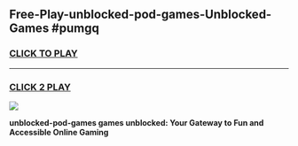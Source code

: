 
## Free-Play-unblocked-pod-games-Unblocked-Games #pumgq
<h3>
<a href="https://news.freeplayer.one?title=unblocked-pod-games&ref=8M">CLICK TO PLAY</a></h3>
<hr>

<h3>
<a href="https://news.freeplayer.one?title=unblocked-pod-games&ref=8M">CLICK 2 PLAY</a>
  
</h3>

<a href="https://news.freeplayer.one?title=unblocked-pod-games&ref=8M"><img src="https://clearcache.store/games.png"></a>


**unblocked-pod-games games unblocked: Your Gateway to Fun and Accessible Online Gaming**

